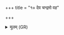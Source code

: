 +++
title = "१० देव चन्द्रमो वह"

+++
<details><summary>मूलम् (GR)</summary>

देव चन्द्रमो वह दुष्वप्न्यं परा वह दुष्वप्न्यम् ।  
(…) ॥ +++(see 1b)+++
</details>